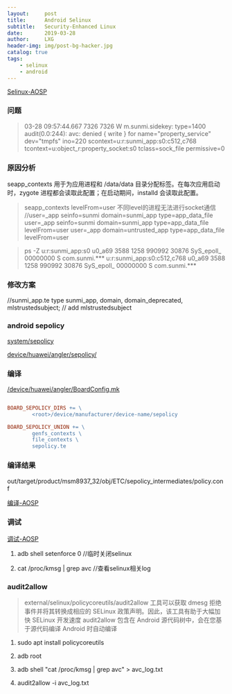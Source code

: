 ```yaml
---
layout:     post
title:      Android Selinux
subtitle:   Security-Enhanced Linux
date:       2019-03-28
author:     LXG
header-img: img/post-bg-hacker.jpg
catalog: true
tags:
    - selinux
    - android
---
```


[Selinux-AOSP](https://source.android.com/security/selinux)

### 问题

> 03-28 09:57:44.667  7326  7326 W m.sunmi.sidekey: type=1400 audit(0.0:244): avc: denied { write } for name="property_service" dev="tmpfs" ino=220 scontext=u:r:sunmi_app:s0:c512,c768 tcontext=u:object_r:property_socket:s0 tclass=sock_file permissive=0

### 原因分析

seapp_contexts 用于为应用进程和 /data/data 目录分配标签。在每次应用启动时，zygote 进程都会读取此配置；在启动期间，installd 会读取此配置。

> seapp_contexts
> levelFrom=user 不同level的进程无法进行socket通信
> //user=_app seinfo=sunmi domain=sunmi_app type=app_data_file
> user=_app seinfo=sunmi domain=sunmi_app type=app_data_file levelFrom=user
> user=_app domain=untrusted_app type=app_data_file levelFrom=user

> ps -Z
> u:r:sunmi_app:s0               u0_a69    3588  1258  990992 30876 SyS_epoll_ 00000000 S com.sunmi.***
> u:r:sunmi_app:s0:c512,c768     u0_a69    3588  1258  990992 30876 SyS_epoll_ 00000000 S com.sunmi.***

### 修改方案

//sunmi_app.te
type sunmi_app, domain, domain_deprecated, mlstrustedsubject; // add mlstrustedsubject

### android sepolicy

[system/sepolicy](http://androidxref.com/7.1.2_r36/xref/system/sepolicy/)

[device/huawei/angler/sepolicy/](http://androidxref.com/7.1.2_r36/xref/device/huawei/angler/sepolicy/)

### 编译

[/device/huawei/angler/BoardConfig.mk](http://androidxref.com/7.1.2_r36/xref/device/huawei/angler/BoardConfig.mk)

```makefile

BOARD_SEPOLICY_DIRS += \
        <root>/device/manufacturer/device-name/sepolicy

BOARD_SEPOLICY_UNION += \
        genfs_contexts \
        file_contexts \
        sepolicy.te
```

### 编译结果

out/target/product/msm8937_32/obj/ETC/sepolicy_intermediates/policy.conf

[编译-AOSP](https://source.android.com/security/selinux/build)

### 调试

[调试-AOSP](https://source.android.google.cn/security/selinux/validate)

1. adb shell setenforce 0   //临时关闭selinux

2. cat /proc/kmsg | grep avc  //查看selinux相关log

### audit2allow

> external/selinux/policycoreutils/audit2allow 工具可以获取 dmesg 拒绝事件并将其转换成相应的 SELinux 政策声明。因此，该工具有助于大幅加快 SELinux 开发速度
> audit2allow 包含在 Android 源代码树中，会在您基于源代码编译 Android 时自动编译

1. sudo apt install policycoreutils

2. adb root

3. adb shell "cat /proc/kmsg | grep avc" > avc_log.txt

4. audit2allow -i avc_log.txt



